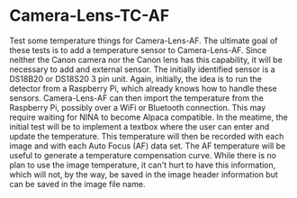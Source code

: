# Camera-Lens-TC-AF
Test some temperature things for Camera-Lens-AF.
The ultimate goal of these tests is to add a temperature sensor to Camera-Lens-AF. Since neither the Canon camera nor the Canon lens has this capability, it will be necessary to add and external sensor. The initially identified sensor is a DS18B20 or DS18S20 3 pin unit. Again, initially, the idea is to run the detector from a Raspberry Pi, which already knows how to handle these sensors. Camera-Lens-AF can then import the temperature from the Raspberry Pi, possibly over a WiFi or Bluetooth connection. This may require waiting for NINA to become Alpaca compatible.
In the meatime, the initial test will be to implement a textbox where the user can enter and update the temperature. This temperature will then be recorded with each image and with each Auto Focus (AF) data set. The AF temperature will be useful to generate a temperature compensation curve. While there is no plan to use the image temperature, it can't hurt to have this information, which will not, by the way, be saved in the image header information but can be saved in the image file name.
